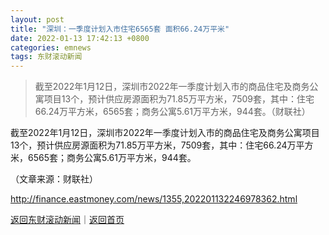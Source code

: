 ```yaml
---
layout: post
title: "深圳：一季度计划入市住宅6565套 面积66.24万平米"
date: 2022-01-13 17:42:13 +0800
categories: emnews
tags: 东财滚动新闻
---
```

> 截至2022年1月12日，深圳市2022年一季度计划入市的商品住宅及商务公寓项目13个，预计供应房源面积为71.85万平方米，7509套，其中：住宅66.24万平方米，6565套；商务公寓5.61万平方米，944套。（财联社）

<p>截至2022年1月12日，深圳市2022年一季度计划入市的商品住宅及商务公寓项目13个，预计供应房源面积为71.85万平方米，7509套，其中：住宅66.24万平方米，6565套；商务公寓5.61万平方米，944套。</p><p class="em_media">（文章来源：财联社）</p>

<http://finance.eastmoney.com/news/1355,202201132246978362.html>

[返回东财滚动新闻](//finews.withounder.com/emnews/)｜[返回首页](//finews.withounder.com/)